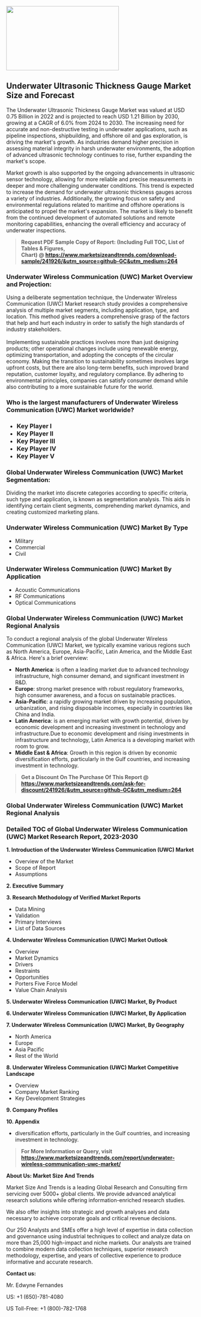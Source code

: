 <p><img class="alignnone size-medium wp-image-20088" src="https://ffe5etoiles.com/wp-content/uploads/2024/12/MST1-300x171.png" alt="" width="300" height="171" /></p><h2>Underwater Ultrasonic Thickness Gauge Market Size and Forecast</h2><p>The Underwater Ultrasonic Thickness Gauge Market was valued at USD 0.75 Billion in 2022 and is projected to reach USD 1.21 Billion by 2030, growing at a CAGR of 6.0% from 2024 to 2030. The increasing need for accurate and non-destructive testing in underwater applications, such as pipeline inspections, shipbuilding, and offshore oil and gas exploration, is driving the market's growth. As industries demand higher precision in assessing material integrity in harsh underwater environments, the adoption of advanced ultrasonic technology continues to rise, further expanding the market's scope.</p><p>Market growth is also supported by the ongoing advancements in ultrasonic sensor technology, allowing for more reliable and precise measurements in deeper and more challenging underwater conditions. This trend is expected to increase the demand for underwater ultrasonic thickness gauges across a variety of industries. Additionally, the growing focus on safety and environmental regulations related to maritime and offshore operations is anticipated to propel the market's expansion. The market is likely to benefit from the continued development of automated solutions and remote monitoring capabilities, enhancing the overall efficiency and accuracy of underwater inspections.</p></p><blockquote id="" class=""><strong>Request PDF Sample Copy of Report: (Including Full TOC, List of Tables &amp; Figures, Chart)&nbsp;@&nbsp;<strong><a href="https://www.marketsizeandtrends.com/download-sample/241926/&utm_source=github-GC&utm_medium=264" target="_blank">https://www.marketsizeandtrends.com/download-sample/241926/&utm_source=github-GC&utm_medium=264</a></strong></strong></blockquote><h3 id="" class="">Underwater Wireless Communication (UWC) Market&nbsp;Overview and Projection:</h3><p id="" class="">Using a deliberate segmentation technique, the Underwater Wireless Communication (UWC) Market research study provides a comprehensive analysis of multiple market segments, including application, type, and location. This method gives readers a comprehensive grasp of the factors that help and hurt each industry in order to satisfy the high standards of industry stakeholders. <br /> <br />Implementing sustainable practices involves more than just designing products; other operational changes include using renewable energy, optimizing transportation, and adopting the concepts of the circular economy. Making the transition to sustainability sometimes involves large upfront costs, but there are also long-term benefits, such improved brand reputation, customer loyalty, and regulatory compliance. By adhering to environmental principles, companies can satisfy consumer demand while also contributing to a more sustainable future for the world.</p><h3 id="" class="">Who is the largest manufacturers of&nbsp;Underwater Wireless Communication (UWC) Market worldwide?</h3><h3 class=""><p><ul><li>Key Player I </li><li> Key Player II </li><li> Key Player III </li><li> Key Player IV </li><li> Key Player V</li></ul></p></h3><h3 id="" class="">Global&nbsp;Underwater Wireless Communication (UWC) Market Segmentation:</h3><p id="" class="">Dividing the market into discrete categories according to specific criteria, such type and application, is known as segmentation analysis. This aids in identifying certain client segments, comprehending market dynamics, and creating customized marketing plans.</p><h3 id="" class="">Underwater Wireless Communication (UWC) Market&nbsp;By Type</h3><p><p><ul><li>Military</li><li> Commercial</li><li> Civil</p></li></ul></p></p><h3 id="" class="">Underwater Wireless Communication (UWC) Market&nbsp;By Application</h3><p class=""><p><ul><li>Acoustic Communications</li><li> RF Communications</li><li> Optical Communications</li></ul></p></p><h3 id="" class="">Global Underwater Wireless Communication (UWC) Market Regional Analysis</h3><p id="" class="">To conduct a regional analysis of the global Underwater Wireless Communication (UWC) Market, we typically examine various regions such as North America, Europe, Asia-Pacific, Latin America, and the Middle East &amp; Africa. Here's a brief overview:</p><ul><li><strong>North America</strong>: is often a leading market due to advanced technology infrastructure, high consumer demand, and significant investment in R&amp;D.</li><li><strong>Europe</strong>: strong market presence with robust regulatory frameworks, high consumer awareness, and a focus on sustainable practices.</li><li><strong>Asia-Pacific</strong>: a rapidly growing market driven by increasing population, urbanization, and rising disposable incomes, especially in countries like China and India.</li><li><strong>Latin America</strong>: is an emerging market with growth potential, driven by economic development and increasing investment in technology and infrastructure.Due to economic development and rising investments in infrastructure and technology, Latin America is a developing market with room to grow.</li><li><strong>Middle East &amp; Africa</strong>: Growth in this region is driven by economic diversification efforts, particularly in the Gulf countries, and increasing investment in technology.</li></ul><blockquote id="" class=""><strong>Get a Discount On The Purchase Of This Report @ <strong><a href="https://www.marketsizeandtrends.com/ask-for-discount/241926/&utm_source=github-GC&utm_medium=264" target="_blank">https://www.marketsizeandtrends.com/ask-for-discount/241926/&utm_source=github-GC&utm_medium=264</a></strong></strong></blockquote><h3 id="" class="">Global Underwater Wireless Communication (UWC) Market Regional Analysis</h3><h3 id="" class="">Detailed TOC of Global Underwater Wireless Communication (UWC) Market Research Report, 2023-2030</h3><p id="" class=""><strong>1. Introduction of the Underwater Wireless Communication (UWC) Market</strong></p><ul><li>Overview of the Market</li><li>Scope of Report</li><li>Assumptions</li></ul><p id="" class=""><strong>2. Executive Summary</strong></p><p id="" class=""><strong>3. Research Methodology of Verified Market Reports</strong></p><ul><li>Data Mining</li><li>Validation</li><li>Primary Interviews</li><li>List of Data Sources</li></ul><p id="" class=""><strong>4. Underwater Wireless Communication (UWC) Market Outlook</strong></p><ul><li>Overview</li><li>Market Dynamics</li><li>Drivers</li><li>Restraints</li><li>Opportunities</li><li>Porters Five Force Model</li><li>Value Chain Analysis</li></ul><p id="" class=""><strong>5. Underwater Wireless Communication (UWC) Market, By Product</strong></p><p id="" class=""><strong>6. Underwater Wireless Communication (UWC) Market, By Application</strong></p><p id="" class=""><strong>7. Underwater Wireless Communication (UWC) Market, By Geography</strong></p><ul><li>North America</li><li>Europe</li><li>Asia Pacific</li><li>Rest of the World</li></ul><p id="" class=""><strong>8. Underwater Wireless Communication (UWC) Market Competitive Landscape</strong></p><ul><li>Overview</li><li>Company Market Ranking</li><li>Key Development Strategies</li></ul><p id="" class=""><strong>9. Company Profiles</strong></p><p id="" class=""><strong>10. Appendix</strong></p><ul><li>diversification efforts, particularly in the Gulf countries, and increasing investment in technology.</li></ul><blockquote id="" class=""><strong>For More Information or Query, visit <strong><strong><a href="https://www.marketsizeandtrends.com/report/underwater-wireless-communication-uwc-market/" target="_blank">https://www.marketsizeandtrends.com/report/underwater-wireless-communication-uwc-market/</a></strong></strong></strong></blockquote><p id="" class=""><strong>About Us: Market Size And Trends</strong></p><p id="" class="">Market Size And Trends is a leading Global Research and Consulting firm servicing over 5000+ global clients. We provide advanced analytical research solutions while offering information-enriched research studies.</p><p id="" class="">We also offer insights into strategic and growth analyses and data necessary to achieve corporate goals and critical revenue decisions.</p><p id="" class="">Our 250 Analysts and SMEs offer a high level of expertise in data collection and governance using industrial techniques to collect and analyze data on more than 25,000 high-impact and niche markets. Our analysts are trained to combine modern data collection techniques, superior research methodology, expertise, and years of collective experience to produce informative and accurate research.</p><p id="" class=""><strong>Contact us:</strong></p><p id="" class="">Mr. Edwyne Fernandes</p><p id="" class="">US: +1 (650)-781-4080</p><p id="" class="">US Toll-Free: +1 (800)-782-1768</p>
